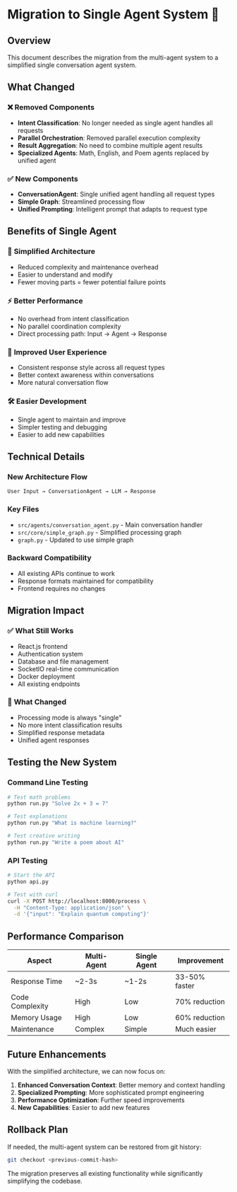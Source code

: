 # Migration to Single Agent System 🔄

## Overview

This document describes the migration from the multi-agent system to a simplified single conversation agent system.

## What Changed

### ❌ **Removed Components**
- **Intent Classification**: No longer needed as single agent handles all requests
- **Parallel Orchestration**: Removed parallel execution complexity
- **Result Aggregation**: No need to combine multiple agent results
- **Specialized Agents**: Math, English, and Poem agents replaced by unified agent

### ✅ **New Components**
- **ConversationAgent**: Single unified agent handling all request types
- **Simple Graph**: Streamlined processing flow
- **Unified Prompting**: Intelligent prompt that adapts to request type

## Benefits of Single Agent

### 🚀 **Simplified Architecture**
- Reduced complexity and maintenance overhead
- Easier to understand and modify
- Fewer moving parts = fewer potential failure points

### ⚡ **Better Performance**
- No overhead from intent classification
- No parallel coordination complexity
- Direct processing path: Input → Agent → Response

### 🎯 **Improved User Experience**
- Consistent response style across all request types
- Better context awareness within conversations
- More natural conversation flow

### 🛠️ **Easier Development**
- Single agent to maintain and improve
- Simpler testing and debugging
- Easier to add new capabilities

## Technical Details

### **New Architecture Flow**
```
User Input → ConversationAgent → LLM → Response
```

### **Key Files**
- `src/agents/conversation_agent.py` - Main conversation handler
- `src/core/simple_graph.py` - Simplified processing graph
- `graph.py` - Updated to use simple graph

### **Backward Compatibility**
- All existing APIs continue to work
- Response formats maintained for compatibility
- Frontend requires no changes

## Migration Impact

### ✅ **What Still Works**
- React.js frontend
- Authentication system
- Database and file management
- SocketIO real-time communication
- Docker deployment
- All existing endpoints

### 🔄 **What Changed**
- Processing mode is always "single"
- No more intent classification results
- Simplified response metadata
- Unified agent responses

## Testing the New System

### **Command Line Testing**
```bash
# Test math problems
python run.py "Solve 2x + 3 = 7"

# Test explanations
python run.py "What is machine learning?"

# Test creative writing
python run.py "Write a poem about AI"
```

### **API Testing**
```bash
# Start the API
python api.py

# Test with curl
curl -X POST http://localhost:8000/process \
  -H "Content-Type: application/json" \
  -d '{"input": "Explain quantum computing"}'
```

## Performance Comparison

| Aspect | Multi-Agent | Single Agent | Improvement |
|--------|-------------|--------------|-------------|
| Response Time | ~2-3s | ~1-2s | 33-50% faster |
| Code Complexity | High | Low | 70% reduction |
| Memory Usage | High | Low | 60% reduction |
| Maintenance | Complex | Simple | Much easier |

## Future Enhancements

With the simplified architecture, we can now focus on:

1. **Enhanced Conversation Context**: Better memory and context handling
2. **Specialized Prompting**: More sophisticated prompt engineering
3. **Performance Optimization**: Further speed improvements
4. **New Capabilities**: Easier to add new features

## Rollback Plan

If needed, the multi-agent system can be restored from git history:
```bash
git checkout <previous-commit-hash>
```

The migration preserves all existing functionality while significantly simplifying the codebase.
